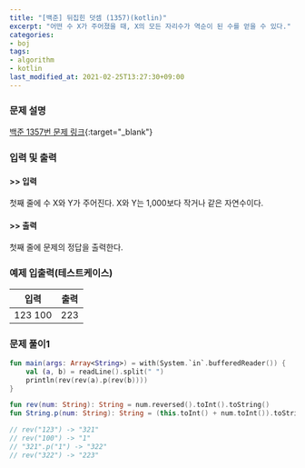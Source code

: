 ```yaml
---
title: "[백준] 뒤집힌 덧셈 (1357)(kotlin)"
excerpt: "어떤 수 X가 주어졌을 때, X의 모든 자리수가 역순이 된 수를 얻을 수 있다."
categories:
- boj
tags:
- algorithm
- kotlin
last_modified_at: 2021-02-25T13:27:30+09:00
---
```



### 문제 설명
[백준 1357번 문제 링크](https://www.acmicpc.net/problem/1357#description){:target="_blank"}




### 입력 및 출력
#### >> 입력
첫째 줄에 수 X와 Y가 주어진다. X와 Y는 1,000보다 작거나 같은 자연수이다.



#### >> 출력
첫째 줄에 문제의 정답을 출력한다.





### 예제 입출력(테스트케이스)


|입력|출력|
|-----|------|
|123 100|223|




### 문제 풀이1
```kotlin
fun main(args: Array<String>) = with(System.`in`.bufferedReader()) {
    val (a, b) = readLine().split(" ")
    println(rev(rev(a).p(rev(b))))
}

fun rev(num: String): String = num.reversed().toInt().toString()
fun String.p(num: String): String = (this.toInt() + num.toInt()).toString()

// rev("123") -> "321"
// rev("100") -> "1"
// "321".p("1") -> "322"
// rev("322") -> "223"
```